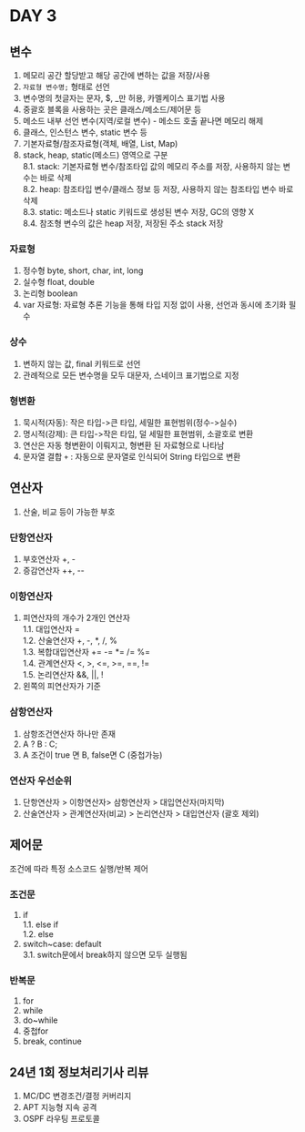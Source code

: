 # DAY 3
## 변수
1. 메모리 공간 할당받고 해당 공간에 변하는 값을 저장/사용
2. `자료형 변수명;` 형태로 선언
3. 변수명의 첫글자는 문자, $, _만 허용, 카멜케이스 표기법 사용
4. 중괄호 블록을 사용하는 곳은 클래스/메소드/제어문 등
5. 메소드 내부 선언 변수(지역/로컬 변수) - 메소드 호출 끝나면 메모리 해제
6. 클래스, 인스턴스 변수, static 변수 등
7. 기본자료형/참조자료형(객체, 배열, List, Map)
8. stack, heap, static(메소드) 영역으로 구분 </br>
   8.1. stack: 기본자료형 변수/참조타입 값의 메모리 주소를 저장, 사용하지 않는 변수는 바로 삭제 </br>
   8.2. heap: 참조타입 변수/클래스 정보 등 저장, 사용하지 않는 참조타입 변수 바로 삭제</br>
   8.3. static: 메소드나 static 키워드로 생성된 변수 저장, GC의 영향 X </br>
   8.4. 참조형 변수의 값은 heap 저장, 저장된 주소 stack 저장 </br>

### 자료형
1. 정수형 byte, short, char, int, long
2. 실수형 float, double
3. 논리형 boolean
4. var 자료형: 자료형 추론 기능을 통해 타입 지정 없이 사용, 선언과 동시에 초기화 필수

### 상수
1. 변하지 않는 값, final 키워드로 선언
2. 관례적으로 모든 변수명을 모두 대문자, 스네이크 표기법으로 지정

### 형변환
1. 묵시적(자동): 작은 타입->큰 타입, 세밀한 표현범위(정수->실수) 
2. 명시적(강제): 큰 타입->작은 타입, 덜 세밀한 표현범위, 소괄호로 변환
3. 연산은 자동 형변환이 이뤄지고, 형변환 된 자료형으로 나타남
4. 문자열 결합 `+` : 자동으로 문자열로 인식되어 String 타입으로 변환

## 연산자
1. 산술, 비교 등이 가능한 부호
   
### 단항연산자
1. 부호연산자 +, -
2. 증감연산자 ++, --

### 이항연산자
1. 피연산자의 개수가 2개인 연산자 </br>
   1.1. 대입연산자 = </br>
   1.2. 산술연산자 +, -, *, /, % </br>
   1.3. 복합대입연산자 += -= *= /= %= </br>
   1.4. 관계연산자 <, >, <=, >=, ==, != </br>
   1.5. 논리연산자 &&, ||, ! </br>
2. 왼쪽의 피연산자가 기준

### 삼항연산자
1. 삼항조건연산자 하나만 존재
2. A ? B : C;
3. A 조건이 true 면 B, false면 C (중첩가능)

### 연산자 우선순위
1. 단항연산자 > 이항연산자> 삼항연산자 > 대입연산자(마지막)
2. 산술연산자 > 관계연산자(비교) > 논리연산자 > 대입연산자 (괄호 제외)

## 제어문
조건에 따라 특정 소스코드 실행/반복 제어
### 조건문
1. if </br>
   1.1. else if </br>
   1.2. else </br>
3. switch~case: default </br>
   3.1. switch문에서 break하지 않으면 모두 실행됨

### 반복문
1. for
2. while
3. do~while
4. 중첩for
5. break, continue

## 24년 1회 정보처리기사 리뷰
1. MC/DC 변경조건/결정 커버리지
2. APT 지능형 지속 공격
3. OSPF 라우팅 프로토콜
